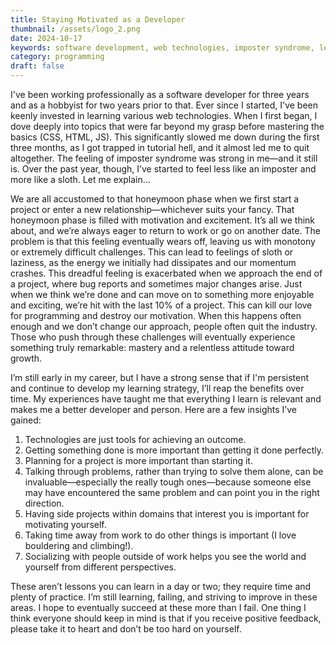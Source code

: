 ```yaml
---
title: Staying Motivated as a Developer
thumbnail: /assets/logo_2.png
date: 2024-10-17
keywords: software development, web technologies, imposter syndrome, learning strategy, project management, programming challenges, persistence in learning, developer motivation, technology tools, growth mindset, coding journey, overcoming challenges, feedback in programming, mastery in software development, learning from failure, programming insights.
category: programming
draft: false
---
```


I've been working professionally as a software developer for three years and as a hobbyist for two years prior to that. Ever since I started, I've been keenly invested in learning various web technologies. When I first began, I dove deeply into topics that were far beyond my grasp before mastering the basics (CSS, HTML, JS). This significantly slowed me down during the first three months, as I got trapped in tutorial hell, and it almost led me to quit altogether. The feeling of imposter syndrome was strong in me—and it still is. Over the past year, though, I’ve started to feel less like an imposter and more like a sloth. Let me explain…

We are all accustomed to that honeymoon phase when we first start a project or enter a new relationship—whichever suits your fancy. That honeymoon phase is filled with motivation and excitement. It’s all we think about, and we’re always eager to return to work or go on another date. The problem is that this feeling eventually wears off, leaving us with monotony or extremely difficult challenges. This can lead to feelings of sloth or laziness, as the energy we initially had dissipates and our momentum crashes. This dreadful feeling is exacerbated when we approach the end of a project, where bug reports and sometimes major changes arise. Just when we think we’re done and can move on to something more enjoyable and exciting, we’re hit with the last 10% of a project. This can kill our love for programming and destroy our motivation. When this happens often enough and we don’t change our approach, people often quit the industry. Those who push through these challenges will eventually experience something truly remarkable: mastery and a relentless attitude toward growth.

I’m still early in my career, but I have a strong sense that if I'm persistent and continue to develop my learning strategy, I’ll reap the benefits over time. My experiences have taught me that everything I learn is relevant and makes me a better developer and person. Here are a few insights I’ve gained:

1. Technologies are just tools for achieving an outcome.
2. Getting something done is more important than getting it done perfectly.
3. Planning for a project is more important than starting it.
4. Talking through problems, rather than trying to solve them alone, can be invaluable—especially the really tough ones—because someone else may have encountered the same problem and can point you in the right direction.
5. Having side projects within domains that interest you is important for motivating yourself.
6. Taking time away from work to do other things is important (I love bouldering and climbing!).
7. Socializing with people outside of work helps you see the world and yourself from different perspectives.

These aren’t lessons you can learn in a day or two; they require time and plenty of practice. I’m still learning, failing, and striving to improve in these areas. I hope to eventually succeed at these more than I fail. One thing I think everyone should keep in mind is that if you receive positive feedback, please take it to heart and don’t be too hard on yourself.
